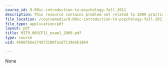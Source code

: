 ```yaml
---
course_id: 9-00sc-introduction-to-psychology-fall-2011
description: This resource contains problem set related to 2009 practice exam 1 questions.
file_location: /coursemedia/9-00sc-introduction-to-psychology-fall-2011/46607b6e274d72108fa1d7119ebb1864_MIT9_00SCF11_exam1_2009.pdf
file_type: application/pdf
layout: pdf
title: MIT9_00SCF11_exam1_2009.pdf
type: course
uid: 46607b6e274d72108fa1d7119ebb1864

---
```

None